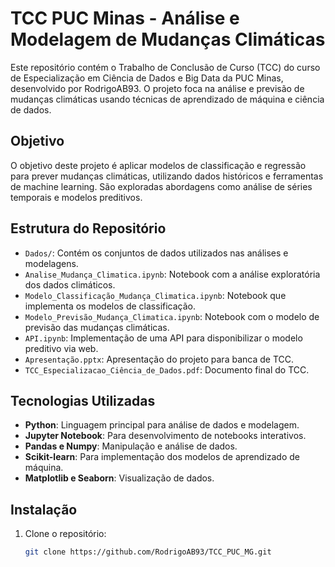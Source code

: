 # TCC PUC Minas - Análise e Modelagem de Mudanças Climáticas

Este repositório contém o Trabalho de Conclusão de Curso (TCC) do curso de Especialização em Ciência de Dados e Big Data da PUC Minas, desenvolvido por RodrigoAB93. O projeto foca na análise e previsão de mudanças climáticas usando técnicas de aprendizado de máquina e ciência de dados.

## Objetivo

O objetivo deste projeto é aplicar modelos de classificação e regressão para prever mudanças climáticas, utilizando dados históricos e ferramentas de machine learning. São exploradas abordagens como análise de séries temporais e modelos preditivos.

## Estrutura do Repositório

- `Dados/`: Contém os conjuntos de dados utilizados nas análises e modelagens.
- `Analise_Mudança_Climatica.ipynb`: Notebook com a análise exploratória dos dados climáticos.
- `Modelo_Classificação_Mudança_Climatica.ipynb`: Notebook que implementa os modelos de classificação.
- `Modelo_Previsão_Mudança_Climatica.ipynb`: Notebook com o modelo de previsão das mudanças climáticas.
- `API.ipynb`: Implementação de uma API para disponibilizar o modelo preditivo via web.
- `Apresentação.pptx`: Apresentação do projeto para banca de TCC.
- `TCC_Especializacao_Ciência_de_Dados.pdf`: Documento final do TCC.

## Tecnologias Utilizadas

- **Python**: Linguagem principal para análise de dados e modelagem.
- **Jupyter Notebook**: Para desenvolvimento de notebooks interativos.
- **Pandas e Numpy**: Manipulação e análise de dados.
- **Scikit-learn**: Para implementação dos modelos de aprendizado de máquina.
- **Matplotlib e Seaborn**: Visualização de dados.

## Instalação

1. Clone o repositório:
   ```bash
   git clone https://github.com/RodrigoAB93/TCC_PUC_MG.git
